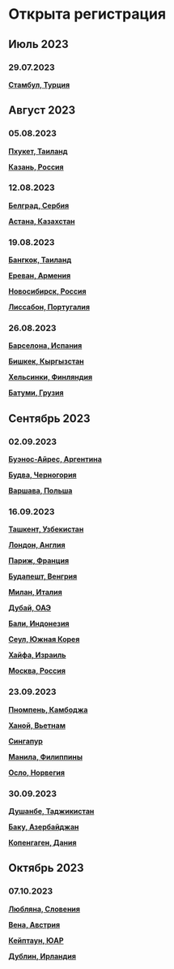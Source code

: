 # Открыта регистрация

## Июль 2023

### 29.07.2023

**[Стамбул, Турция](https://t.me/peredelanoconf_istanbul)**

## Август 2023

### 05.08.2023

**[Пхукет, Таиланд](https://t.me/peredelanoconf)**

**[Казань, Россия](https://t.me/meetup_kazan)**

### 12.08.2023

**[Белград, Сербия](https://t.me/peredelanoconfbelgrade)**

**[Астана, Казахстан](https://t.me/peredelano_Astana)**

### 19.08.2023

**[Бангкок, Таиланд](https://t.me/peredelanoconf_bangkok)**

**[Ереван, Армения](https://t.me/peredelanoconfyerevan)**

**[Новосибирск, Россия](https://t.me/NskDevMeetup)**

**[Лиссабон, Португалия](https://t.me/peredelanoconflisbon)**

### 26.08.2023

**[Барселона, Испания](https://t.me/peredelanoconfbarcelona)**

**[Бишкек, Кыргызстан](https://t.me/peredelanoconf_bishkek)**

**[Хельсинки, Финляндия](https://t.me/peredelanoconfhelsinki)**

**[Батуми, Грузия](https://t.me/peredelano_batumi)**

## Сентябрь 2023

### 02.09.2023

**[Буэнос-Айрес, Аргентина](https://t.me/peredelanoconfargentina)**

**[Будва, Черногория](https://t.me/peredelanoconf_montenegro)**

**[Варшава, Польша](https://t.me/peredelanoconf_warsaw)**

### 16.09.2023

**[Ташкент, Узбекистан](/./incomig-events/tashkent-09.16.23.md)**

**[Лондон, Англия](https://t.me/peredelanoconf_england)**

**[Париж, Франция](https://t.me/peredelano_France)**

**[Будапешт, Венгрия](https://t.me/peredelanoconf_hungary)**

**[Милан, Италия](https://t.me/peredelano_milan)**

**[Дубай, ОАЭ](https://t.me/peredelanoconf_dubai)**

**[Бали, Индонезия](https://t.me/peredelano_bali)**

**[Сеул, Южная Корея](https://t.me/peredelano_seoul)**

**[Хайфа, Израиль](https://t.me/peredelano_israel)**

**[Москва, Россия](https://t.me/moscow_meetup)**

### 23.09.2023

**[Пномпень, Камбоджа](https://t.me/peredelano_phnompenh)**

**[Ханой, Вьетнам](https://t.me/Peredelanoconfvietnam)**

**[Сингапур](https://t.me/peredelano_singapore)**

**[Манила, Филиппины](https://t.me/peredelano_maynila)**

**[Осло, Норвегия](https://t.me/peredelano_oslo)**

### 30.09.2023

**[Душанбе, Таджикистан](https://t.me/peredelano_dushanbe)**

**[Баку, Азербайджан](https://t.me/peredelanoconfbaku)**

**[Копенгаген, Дания](https://t.me/peredelano_copenhagen)**

## Октябрь 2023

### 07.10.2023

**[Любляна, Словения](https://t.me/peredelano_slovenia)**

**[Вена, Австрия](https://t.me/peredelano_vienna)**

**[Кейптаун, ЮАР](https://t.me/peredelano_capetown)**

**[Дублин, Ирландия](https://t.me/peredelano_dublin)**
